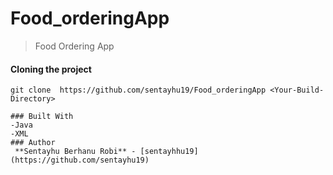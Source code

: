 # Food_orderingApp
>Food Ordering App

#### Cloning the project
```
git clone  https://github.com/sentayhu19/Food_orderingApp <Your-Build-Directory>

### Built With
-Java
-XML
### Author
 **Sentayhu Berhanu Robi** - [sentayhhu19](https://github.com/sentayhu19)
